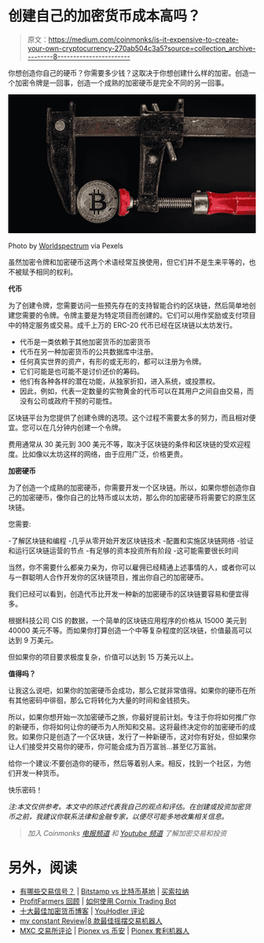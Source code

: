 # 创建自己的加密货币成本高吗？

> 原文：<https://medium.com/coinmonks/is-it-expensive-to-create-your-own-cryptocurrency-270ab504c3a5?source=collection_archive---------8----------------------->

你想创造你自己的硬币？你需要多少钱？这取决于你想创建什么样的加密。创造一个加密令牌是一回事，创造一个成熟的加密硬币是完全不同的另一回事。

![](img/bf3b13e800056630432795e5e67abd61.png)

Photo by [Worldspectrum](https://www.pexels.com/photo/black-and-red-caliper-on-gold-colored-bitcoin-1099339/) via Pexels

虽然加密令牌和加密硬币这两个术语经常互换使用，但它们并不是生来平等的，也不被赋予相同的权利。

**代币**

为了创建令牌，您需要访问一些预先存在的支持智能合约的区块链，然后简单地创建您需要的令牌。令牌主要是为特定项目而创建的。它们可以用作奖励或支付项目中的特定服务或交易。成千上万的 ERC-20 代币已经在区块链以太坊发行。

*   代币是一类依赖于其他加密货币的加密货币
*   代币在另一种加密货币的公共数据库中注册。
*   任何真实世界的资产，有形的或无形的，都可以注册为令牌。
*   它们可能是也可能不是讨价还价的筹码。
*   他们有各种各样的潜在功能，从独家折扣，进入系统，或投票权。
*   因此，例如，代表一定数量的实物黄金的代币可以在其用户之间自由交易，而没有公司或政府干预的可能性。

区块链平台为您提供了创建令牌的选项。这个过程不需要太多的努力，而且相对便宜。您可以在几分钟内创建一个令牌。

费用通常从 30 美元到 300 美元不等，取决于区块链的条件和区块链的受欢迎程度。比如像以太坊这样的网络，由于应用广泛，价格更贵。

**加密硬币**

为了创造一个成熟的加密硬币，你需要开发一个区块链。所以，如果你想创造你自己的加密硬币，像你自己的比特币或以太坊，那么你的加密硬币将需要它的原生区块链。

您需要:

-了解区块链和编程
-几乎从零开始开发区块链技术
-配置和实施区块链网络
-验证和运行区块链运营的节点
-有足够的资本投资所有阶段
-这可能需要很长时间

当然，你不需要什么都亲力亲为，你可以雇佣已经精通上述事情的人，或者你可以与一群聪明人合作开发你的区块链项目，推出你自己的加密硬币。

我们已经可以看到，创造代币比开发一种新的加密硬币的区块链要容易和便宜得多。

根据科技公司 CIS 的数据，一个简单的区块链应用程序的价格从 15000 美元到 40000 美元不等。而如果你打算创造一个中等复杂程度的区块链，价值最高可以达到 9 万美元。

但如果你的项目要求极度复杂，价值可以达到 15 万美元以上。

**值得吗？**

让我这么说吧，如果你的加密硬币会成功，那么它就非常值得。如果你的硬币在所有其他密码中徘徊，那么它将转化为大量的时间和金钱损失。

所以，如果你想开始一次加密硬币之旅，你最好提前计划。专注于你将如何推广你的新硬币，你将如何让你的硬币为人所知和交易。这将最终决定你的加密硬币的成败。如果你只是创造了一个区块链，发行了一种新硬币，这对你有好处，但如果你让人们接受并交易你的硬币，你可能会成为百万富翁…甚至亿万富翁。

给你一个建议:不要创造你的硬币，然后等着别人来。相反，找到一个社区，为他们开发一种货币。

快乐密码！

*注:本文仅供参考。本文中的陈述代表我自己的观点和评估。在创建或投资加密货币之前，我建议你联系法律和金融专家，以便尽可能多地收集相关信息。*

> *加入 Coinmonks* [*电报频道*](https://t.me/coincodecap) *和* [*Youtube 频道*](https://www.youtube.com/c/coinmonks/videos) *了解加密交易和投资*

# 另外，阅读

*   [有哪些交易信号？](https://coincodecap.com/trading-signal) | [Bitstamp vs 比特币基地](https://coincodecap.com/bitstamp-coinbase) | [买索拉纳](https://coincodecap.com/buy-solana)
*   [ProfitFarmers 回顾](https://coincodecap.com/profitfarmers-review) | [如何使用 Cornix Trading Bot](https://coincodecap.com/cornix-trading-bot)
*   [十大最佳加密货币博客](https://coincodecap.com/best-cryptocurrency-blogs) | [YouHodler 评论](https://coincodecap.com/youhodler-review)
*   [my constant Review](https://coincodecap.com/myconstant-review)|[8 款最佳摇摆交易机器人](https://coincodecap.com/best-swing-trading-bots)
*   [MXC 交易所评论](/coinmonks/mxc-exchange-review-3af0ec1cba8c) | [Pionex vs 币安](https://coincodecap.com/pionex-vs-binance) | [Pionex 套利机器人](https://coincodecap.com/pionex-arbitrage-bot)